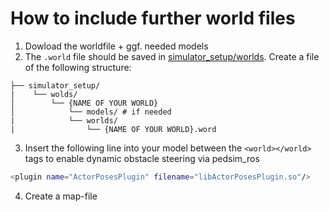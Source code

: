 # How to include further world files

1. Dowload the worldfile + ggf. needed models 
2. The `.world` file should be saved in [simulator_setup/worlds](simulator_setup/worlds). Create a file of the following structure:

```
├── simulator_setup/
|    └── wolds/
│        └── {NAME OF YOUR WORLD}
│            └── models/ # if needed
|            └── worlds/
|                └── {NAME OF YOUR WORLD}.word
```    
3. Insert the following line into your model between the `<world></world>` tags to enable dynamic obstacle steering via pedsim_ros

```bash
<plugin name="ActorPosesPlugin" filename="libActorPosesPlugin.so"/>
```
4. Create a map-file